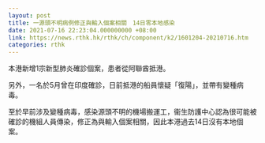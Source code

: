 ```yaml
---
layout: post
title: 一源頭不明病例修正與輸入個案相關　14日零本地感染
date: 2021-07-16 22:23:04.000000000 +08:00
link: https://news.rthk.hk/rthk/ch/component/k2/1601204-20210716.htm
categories: rthk
---
```


本港新增1宗新型肺炎確診個案，患者從阿聯酋抵港。

另外，一名於5月曾在印度確診，日前抵港的船員懷疑「復陽」，並帶有變種病毒。

至於早前涉及變種病毒，感染源頭不明的機場搬運工，衞生防護中心認為很可能被確診的機組人員傳染，修正為與輸入個案相關，因此本港過去14日沒有本地個案。
